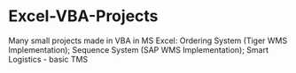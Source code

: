 # Excel-VBA-Projects
Many small projects made in VBA in MS Excel: Ordering System (Tiger WMS Implementation); Sequence System (SAP WMS Implementation); Smart Logistics - basic TMS